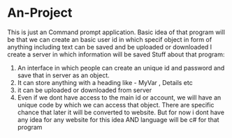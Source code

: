 # An-Project
This is just an Command prompt application.
Basic idea of that program will be that we can create an basic user id in which specif object in form of anything including text can be saved and be uploaded or downloaded
I create a server in which information will be saved
Stuff about that program:
1) An interface in which people can create an unique id and password and save that in server as an object.
2) It can store anything with a heading like - MyVar , Details etc
3) it can be uploaded or downloaded from server
4) Even if we dont have access to the main id or account, we will have an unique code by which we can access that object.
There are specific chance that later it will be converted to website. But for now i dont have any idea for any website for this idea
AND language will be c# for that program
